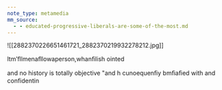 ```yaml
---
note_type: metamedia
mm_source:
  - - educated-progressive-liberals-are-some-of-the-most.md
---
```


![[2882370226651461721_2882370219932278212.jpg]]

ltm’ﬂlmenaﬂlowaperson,whanﬁlish ointed

and no history is totally objective "and h
cunoequenﬁy bmﬁaﬁed with and confidentin


